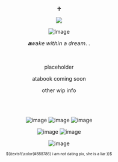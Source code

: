 <p align="center"

## **♱**
<p align="center">

<img src="https://komarev.com/ghpvc/?username=kysouu&color=bab9b5">
 <p align="center"
 
 ![Image](https://github.com/user-attachments/assets/0a4ba589-1151-4dbe-bb5c-9d31133f939a)

 <p align="center"

</p>
</p>
<p align="center"

  𝒂𝘸𝘢𝘬𝘦 𝘸𝘪𝘵𝘩𝘪𝘯 𝘢 𝘥𝘳𝘦𝘢𝘮. .

 <p align="center"

 <img src="https://github.com/kyysou/kyysou/blob/9559f3665651d88fb8ae3b148c9c7cd7e995e407/sundayart.jpg" alt=" " width="384" height="384"/>

<br/>

<p align="center" 

 placeholder 

<p align="center"

atabook coming soon

<p align="center"

other wip info

<br/>
‎ 
<p align="center"

 ![image](https://github.com/user-attachments/assets/1bcd8bb9-eef5-45cb-8fcf-95bcd3676358) ![image](https://github.com/user-attachments/assets/0c00e14d-817d-4e97-9a49-9727202b2cbd) ![image](https://github.com/user-attachments/assets/7fa4233b-afa3-4c47-9d01-626e5b72fe4e)
 <p align="center"
 
![image](https://github.com/user-attachments/assets/f5bf6e3d-93b5-427f-82a4-6c34a9b7bc5f) ![image](https://github.com/user-attachments/assets/99072623-c57c-4dee-8efe-191ab185ef69)
<p align="center"
 
![image](https://github.com/user-attachments/assets/3644d395-2d41-4779-ae5a-9256b3b64acc)

<p align="center"
 
<sub><sup> ${\textsf{\color{#888786} i am not dating pix, she is a liar }}$ </sup></sub>   
